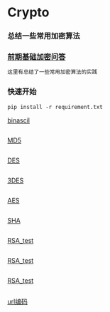 # Crypto

### 总结一些常用加密算法



### [前期基础加密问答](./学习python常见加密方式.md)

```markdown
这里有总结了一些常用加密算法的实践
```


### 快速开始
```markdown
pip install -r requirement.txt
```

[binascil](./binascli.py)

```

```

[MD5](./md5.py)

```

```

[DES](./des.py)

```

```

[3DES](./3des.py)

```

```

[AES](./aes.py)

```

```

[SHA](./sha.py)

```

```

[RSA_test](./rsa_test.py)

```

```
[RSA_test](./rsa_test2.py)
```

```
[RSA_test](./rsa_test3.py)

```

```
[url编码](./url编码.py)

```

```